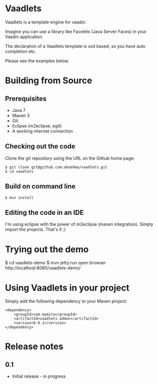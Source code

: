 # Vaadlets

Vaadlets is a template engine for vaadin. 

Imagine you can use a library like Facelets (Java Server Faces) in your Vaadin application. 

The declaration of a Vaadlets template is xsd based, so you have auto completion etc.

Please see the examples below.     

# Building from Source

## Prerequisites

* Java 7
* Maven 3
* Git
* Eclipse (m2eclipse, egit)
* A working internet connection

## Checking out the code

Clone the git repository using the URL on the Github home page:

    $ git clone git@github.com:ahoehma/vaadlets.git
    $ cd vaadlets

## Build on command line

    $ mvn install

## Editing the code in an IDE

I'm using eclipse with the power of m2eclipse (maven integration). Simply import the projects. That's it ;)   

# Trying out the demo

  $ cd vaadlets-demo
  $ mvn jetty:run
  open browser http://localhost:8080/vaadlets-demo/

# Using Vaadlets in your project

Simply add the following dependency to your Maven project:

    <dependency>
        <groupId>com.mymita</groupId>
        <artifactId>vaadlets-addon</artifactId>
        <version>0.0.1</version>
    </dependency>

# Release notes

## 0.1

* Initial release - in progress